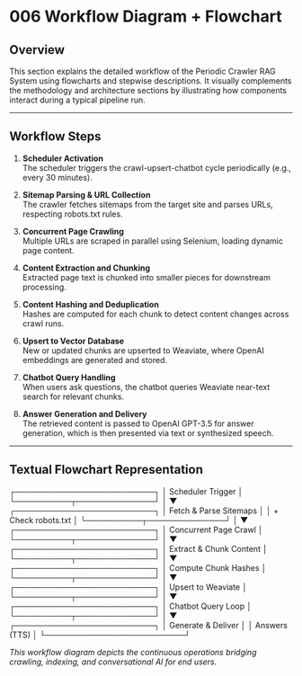 # 006 Workflow Diagram + Flowchart

## Overview

This section explains the detailed workflow of the Periodic Crawler RAG System using flowcharts and stepwise descriptions. It visually complements the methodology and architecture sections by illustrating how components interact during a typical pipeline run.

---

## Workflow Steps

1. **Scheduler Activation**  
   The scheduler triggers the crawl-upsert-chatbot cycle periodically (e.g., every 30 minutes).

2. **Sitemap Parsing & URL Collection**  
   The crawler fetches sitemaps from the target site and parses URLs, respecting robots.txt rules.

3. **Concurrent Page Crawling**  
   Multiple URLs are scraped in parallel using Selenium, loading dynamic page content.

4. **Content Extraction and Chunking**  
   Extracted page text is chunked into smaller pieces for downstream processing.

5. **Content Hashing and Deduplication**  
   Hashes are computed for each chunk to detect content changes across crawl runs.

6. **Upsert to Vector Database**  
   New or updated chunks are upserted to Weaviate, where OpenAI embeddings are generated and stored.

7. **Chatbot Query Handling**  
   When users ask questions, the chatbot queries Weaviate near-text search for relevant chunks.

8. **Answer Generation and Delivery**  
   The retrieved content is passed to OpenAI GPT-3.5 for answer generation, which is then presented via text or synthesized speech.

---

## Textual Flowchart Representation

┌─────────────────────────┐
│ Scheduler Trigger │
└──────────┬──────────────┘
│
▼
┌─────────────────────────┐
│ Fetch & Parse Sitemaps │
│ + Check robots.txt │
└──────────┬──────────────┘
│
▼
┌─────────────────────────┐
│ Concurrent Page Crawl │
└──────────┬──────────────┘
│
▼
┌─────────────────────────┐
│ Extract & Chunk Content │
└──────────┬──────────────┘
│
▼
┌─────────────────────────┐
│ Compute Chunk Hashes │
└──────────┬──────────────┘
│
▼
┌─────────────────────────┐
│ Upsert to Weaviate │
└──────────┬──────────────┘
│
▼
┌─────────────────────────┐
│ Chatbot Query Loop │
└──────────┬──────────────┘
│
▼
┌─────────────────────────┐
│ Generate & Deliver │
│ Answers (TTS) │
└─────────────────────────┘

*This workflow diagram depicts the continuous operations bridging crawling, indexing, and conversational AI for end users.*
 